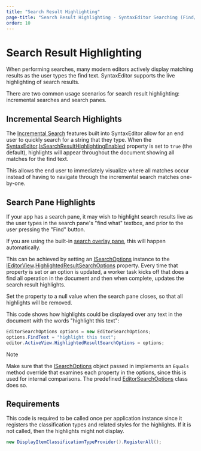 ```yaml
---
title: "Search Result Highlighting"
page-title: "Search Result Highlighting - SyntaxEditor Searching (Find/Replace) Features"
order: 10
---
```

# Search Result Highlighting

When performing searches, many modern editors actively display matching results as the user types the find text.  SyntaxEditor supports the live highlighting of search results.

There are two common usage scenarios for search result highlighting:  incremental searches and search panes.

## Incremental Search Highlights

The [Incremental Search](incremental-search.md) features built into SyntaxEditor allow for an end user to quickly search for a string that they type.  When the [SyntaxEditor](xref:ActiproSoftware.UI.WinForms.Controls.SyntaxEditor.SyntaxEditor).[IsSearchResultHighlightingEnabled](xref:ActiproSoftware.UI.WinForms.Controls.SyntaxEditor.SyntaxEditor.IsSearchResultHighlightingEnabled) property is set to `true` (the default), highlights will appear throughout the document showing all matches for the find text.

This allows the end user to immediately visualize where all matches occur instead of having to navigate through the incremental search matches one-by-one.

## Search Pane Highlights

If your app has a search pane, it may wish to highlight search results live as the user types in the search pane's "find what" textbox, and prior to the user pressing the "Find" button.

If you are using the built-in [search overlay pane](search-overlay-pane.md), this will happen automatically.

This can be achieved by setting an [ISearchOptions](xref:ActiproSoftware.Text.Searching.ISearchOptions) instance to the [IEditorView](xref:ActiproSoftware.UI.WinForms.Controls.SyntaxEditor.IEditorView).[HighlightedResultSearchOptions](xref:ActiproSoftware.UI.WinForms.Controls.SyntaxEditor.IEditorView.HighlightedResultSearchOptions) property.  Every time that property is set or an option is updated, a worker task kicks off that does a find all operation in the document and then when complete, updates the search result highlights.

Set the property to a null value when the search pane closes, so that all highlights will be removed.

This code shows how highlights could be displayed over any text in the document with the words "highlight this text":

```csharp
EditorSearchOptions options = new EditorSearchOptions;
options.FindText = "highlight this text";
editor.ActiveView.HighlightedResultSearchOptions = options;
```

> [!NOTE]
> Make sure that the [ISearchOptions](xref:ActiproSoftware.Text.Searching.ISearchOptions) object passed in implements an `Equals` method override that examines each property in the options, since this is used for internal comparisons.  The predefined [EditorSearchOptions](xref:ActiproSoftware.UI.WinForms.Controls.SyntaxEditor.Implementation.EditorSearchOptions) class does so.

## Requirements

This code is required to be called once per application instance since it registers the classification types and related styles for the highlights.  If it is not called, then the highlights might not display.

```csharp
new DisplayItemClassificationTypeProvider().RegisterAll();
```
